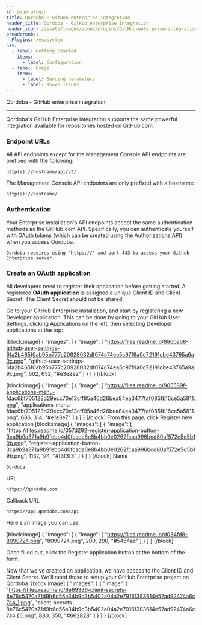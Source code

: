 ```yaml
---
id: page-plugin
title: Qordoba - GitHub enterprise integration
header_title: Qordoba - GitHub enterprise integration
header_icon: /assets/images/icons/plugins/GitHub-enterprise-integration.png
breadcrumbs:
  Plugins: /ecosystem
nav:
  - label: Getting Started
    items:
      - label: Configuration
  - label: Usage
    items:
      - label: Sending parameters
      - label: Known Issues
---
```


Qordoba - GitHub enterprise integration

----
Qordoba's GitHub Enterprise integration supports the same powerful integration available for repositories hosted on GitHub.com. 

### Endpoint URLs
All API endpoints except for the Management Console API endpoints are prefixed with the following:

```
http(s)://hostname/api/v3/
```

The Management Console API endpoints are only prefixed with a hostname:

```
http(s)://hostname/
```

### Authentication
Your Enterprise installation's API endpoints accept the same authentication methods as the GitHub.com API. Specifically, you can authenticate yourself with OAuth tokens (which can be created using the Authorizations API) when you access Qordoba.

```
Qordoba requires using "https://" and port 443 to access your Github Enterprise server.
```

### Create an OAuth application
All developers need to register their application before getting started. A registered **OAuth application** is assigned a unique Client ID and Client Secret. The Client Secret should not be shared. 

Go to your GitHub Enterprise installation, and start by registering a new Developer application. This can be done by going to your GitHub User Settings, clicking Applications on the left, then selecting Developer applications at the top:


[block:image]
{
  "images": [
    {
      "image": [
        "https://files.readme.io/88dba68-github-user-settings-6fa2b465f0ab95b777c20928032df074c74ea5c97f9a0c72191cbe43765a9a9c.png",
        "github-user-settings-6fa2b465f0ab95b777c20928032df074c74ea5c97f9a0c72191cbe43765a9a9c.png",
        602,
        652,
        "#e3e2e2"
      ]
    }
  ]
}
[/block]

[block:image]
{
  "images": [
    {
      "image": [
        "https://files.readme.io/905589f-applications-menu-fdac6bf705123d29ecc70e13cff95a46d26bea84ea3477faf085fb16ce5a5811.png",
        "applications-menu-fdac6bf705123d29ecc70e13cff95a46d26bea84ea3477faf085fb16ce5a5811.png",
        686,
        314,
        "#e1e3e7"
      ]
    }
  ]
}
[/block]
From this page, click Register new application
[block:image]
{
  "images": [
    {
      "image": [
        "https://files.readme.io/057d292-register-application-button-3ca9b9a371a9b9febb4d0fcada6e8b4bb0e0262fcaa996bcd80af572e5d5b19b.png",
        "register-application-button-3ca9b9a371a9b9febb4d0fcada6e8b4bb0e0262fcaa996bcd80af572e5d5b19b.png",
        1137,
        174,
        "#f3f3f3"
      ]
    }
  ]
}
[/block]
Name

`Qordoba`

URL

`https://qordoba.com`

Callback URL

`https://app.qordoba.com/api`

Here's an image you can use:

[block:image]
{
  "images": [
    {
      "image": [
        "https://files.readme.io/d034fd8-8090724.png",
        "8090724.png",
        200,
        200,
        "#5454ac"
      ]
    }
  ]
}
[/block]

Once filled out, click the Register application button at the bottom of the form.

Now that we've created an application, we have access to the Client ID and Client Secret. We'll need those to setup your GitHub Enterprise project on Qordoba.
[block:image]
{
  "images": [
    {
      "image": [
        "https://files.readme.io/6e69336-client-secrets-8e76c5470a71d9b6d56a34b9d3b5402a04a2e7916f383614e57ad92474a6c7a4_1.png",
        "client-secrets-8e76c5470a71d9b6d56a34b9d3b5402a04a2e7916f383614e57ad92474a6c7a4 (1).png",
        880,
        350,
        "#662828"
      ]
    }
  ]
}
[/block]
